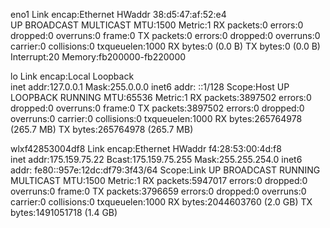 eno1      Link encap:Ethernet  HWaddr 38:d5:47:af:52:e4  
          UP BROADCAST MULTICAST  MTU:1500  Metric:1
          RX packets:0 errors:0 dropped:0 overruns:0 frame:0
          TX packets:0 errors:0 dropped:0 overruns:0 carrier:0
          collisions:0 txqueuelen:1000 
          RX bytes:0 (0.0 B)  TX bytes:0 (0.0 B)
          Interrupt:20 Memory:fb200000-fb220000 

lo        Link encap:Local Loopback  
          inet addr:127.0.0.1  Mask:255.0.0.0
          inet6 addr: ::1/128 Scope:Host
          UP LOOPBACK RUNNING  MTU:65536  Metric:1
          RX packets:3897502 errors:0 dropped:0 overruns:0 frame:0
          TX packets:3897502 errors:0 dropped:0 overruns:0 carrier:0
          collisions:0 txqueuelen:1000 
          RX bytes:265764978 (265.7 MB)  TX bytes:265764978 (265.7 MB)

wlxf42853004df8 Link encap:Ethernet  HWaddr f4:28:53:00:4d:f8  
          inet addr:175.159.75.22  Bcast:175.159.75.255  Mask:255.255.254.0
          inet6 addr: fe80::957e:12dc:df79:3f43/64 Scope:Link
          UP BROADCAST RUNNING MULTICAST  MTU:1500  Metric:1
          RX packets:5947017 errors:0 dropped:0 overruns:0 frame:0
          TX packets:3796659 errors:0 dropped:0 overruns:0 carrier:0
          collisions:0 txqueuelen:1000 
          RX bytes:2044603760 (2.0 GB)  TX bytes:1491051718 (1.4 GB)

